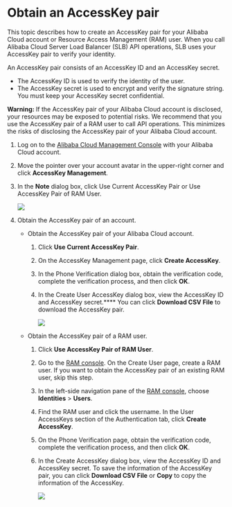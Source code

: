 # Obtain an AccessKey pair

This topic describes how to create an AccessKey pair for your Alibaba Cloud account or Resource Access Management \(RAM\) user. When you call Alibaba Cloud Server Load Balancer \(SLB\) API operations, SLB uses your AccessKey pair to verify your identity.

An AccessKey pair consists of an AccessKey ID and an AccessKey secret.

-   The AccessKey ID is used to verify the identity of the user.
-   The AccessKey secret is used to encrypt and verify the signature string. You must keep your AccessKey secret confidential.

**Warning:** If the AccessKey pair of your Alibaba Cloud account is disclosed, your resources may be exposed to potential risks. We recommend that you use the AccessKey pair of a RAM user to call API operations. This minimizes the risks of disclosing the AccessKey pair of your Alibaba Cloud account.

1.  Log on to the [Alibaba Cloud Management Console](https://home.console.aliyun.com/new?spm=a2c4g.11186623.2.13.b22b5f81PaDcNA#/) with your Alibaba Cloud account.

2.  Move the pointer over your account avatar in the upper-right corner and click **AccessKey Management**.

3.  In the **Note** dialog box, click Use Current AccessKey Pair or Use AccessKey Pair of RAM User.

    ![](https://static-aliyun-doc.oss-accelerate.aliyuncs.com/assets/img/en-US/9364943851/p38859.png)

4.  Obtain the AccessKey pair of an account.

    -   Obtain the AccessKey pair of your Alibaba Cloud account.
        1.  Click **Use Current AccessKey Pair**.
        2.  On the AccessKey Management page, click **Create AccessKey**.
        3.  In the Phone Verification dialog box, obtain the verification code, complete the verification process, and then click **OK**.
        4.  In the Create User AccessKey dialog box, view the AccessKey ID and AccessKey secret.**** You can click **Download CSV File** to download the AccessKey pair.

            ![](https://static-aliyun-doc.oss-accelerate.aliyuncs.com/assets/img/en-US/9364943851/p38862.png)

    -   Obtain the AccessKey pair of a RAM user.
        1.  Click **Use AccessKey Pair of RAM User**.
        2.  Go to the [RAM console](https://ram.console.aliyun.com/users/new). On the Create User page, create a RAM user. If you want to obtain the AccessKey pair of an existing RAM user, skip this step.
        3.  In the left-side navigation pane of the [RAM console](https://ram.console.aliyun.com/users/new), choose **Identities** \> **Users**.
        4.  Find the RAM user and click the username. In the User AccessKeys section of the Authentication tab, click **Create AccessKey**.
        5.  On the Phone Verification page, obtain the verification code, complete the verification process, and then click **OK**.
        6.  In the Create AccessKey dialog box, view the AccessKey ID and AccessKey secret. To save the information of the AccessKey pair, you can click **Download CSV File** or **Copy** to copy the information of the AccessKey.

            ![](https://static-aliyun-doc.oss-accelerate.aliyuncs.com/assets/img/en-US/9364943851/p38866.png)


